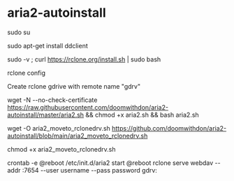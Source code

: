 # aria2-autoinstall

sudo su

sudo apt-get install ddclient

sudo -v ; curl https://rclone.org/install.sh | sudo bash

rclone config

Create rclone gdrive with remote name "gdrv"

wget -N --no-check-certificate https://raw.githubusercontent.com/doomwithdon/aria2-autoinstall/master/aria2.sh && chmod +x aria2.sh && bash aria2.sh

wget -O aria2_moveto_rclonedrv.sh https://github.com/doomwithdon/aria2-autoinstall/blob/main/aria2_moveto_rclonedrv.sh

chmod +x aria2_moveto_rclonedrv.sh

crontab -e
@reboot /etc/init.d/aria2 start
@reboot rclone serve webdav --addr :7654 --user username --pass password gdrv:



